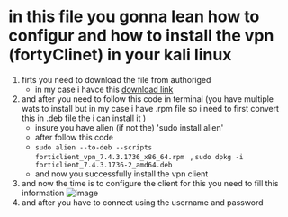 # in this file you gonna lean how to configur and how to install the vpn (fortyClinet) in your kali linux
1. firts you need to download the file from authoriged
   - in my case i havce this [download link](https://www.fortinet.com/support/product-downloads)
2. and after you need to follow this code in terminal (you have multiple wats to install but in my case i have .rpm file so i need to first convert this in .deb file the i can install it )
   - insure you have alien (if not the) 'sudo install alien'
   - after follow this code
   - ```sudo alien --to-deb --scripts forticlient_vpn_7.4.3.1736_x86_64.rpm ``` ,
     ``` sudo dpkg -i forticlient_7.4.3.1736-2_amd64.deb ```
   - and now you successfully install the vpn client
3. and now the time is to configure the client for this you need to fill this information ![image](https://github.com/user-attachments/assets/5707d0dd-34e7-4e49-a65d-f30fd3ee3d5e)
4. and after you have to connect using the username and password 
